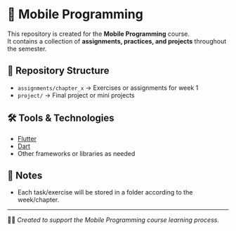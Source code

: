 # 📱 Mobile Programming

This repository is created for the **Mobile Programming** course.  
It contains a collection of **assignments, practices, and projects** throughout the semester.

## 📂 Repository Structure
- `assignments/chapter_x` → Exercises or assignments for week 1  
- `project/` → Final project or mini projects  

## 🛠️ Tools & Technologies
- [Flutter](https://flutter.dev/)  
- [Dart](https://dart.dev/)  
- Other frameworks or libraries as needed  

## 📌 Notes
- Each task/exercise will be stored in a folder according to the week/chapter.  

---
👨‍💻 _Created to support the Mobile Programming course learning process._
